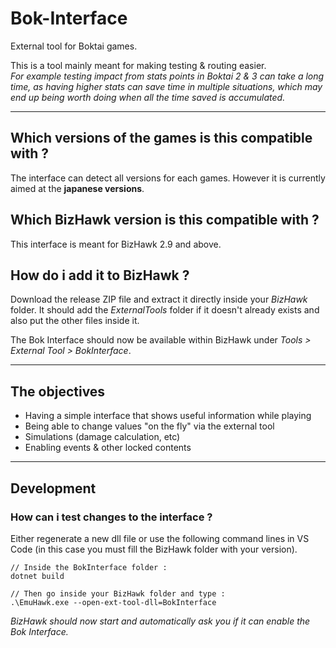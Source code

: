 # Bok-Interface
External tool for Boktai games.

This is a tool mainly meant for making testing & routing easier.  
*For example testing impact from stats points in Boktai 2 & 3 can take a long time, as having higher stats can save time in multiple situations, which may end up being worth doing when all the time saved is accumulated.*

-------------------------------------

## Which versions of the games is this compatible with ?
The interface can detect all versions for each games.
However it is currently aimed at the **japanese versions**.

## Which BizHawk version is this compatible with ?
This interface is meant for BizHawk 2.9 and above.

## How do i add it to BizHawk ?
Download the release ZIP file and extract it directly inside your *BizHawk* folder.
It should add the *ExternalTools* folder if it doesn't already exists and also put the other files inside it.

The Bok Interface should now be available within BizHawk under *Tools > External Tool > BokInterface*.

-------------------------------------

## The objectives
- Having a simple interface that shows useful information while playing
- Being able to change values "on the fly" via the external tool
- Simulations (damage calculation, etc)
- Enabling events & other locked contents

-------------------------------------

## Development

### How can i test changes to the interface ?
Either regenerate a new dll file or use the following command lines in VS Code (in this case you must fill the BizHawk folder with your version).
```
// Inside the BokInterface folder :
dotnet build

// Then go inside your BizHawk folder and type :
.\EmuHawk.exe --open-ext-tool-dll=BokInterface
```

*BizHawk should now start and automatically ask you if it can enable the Bok Interface.*
